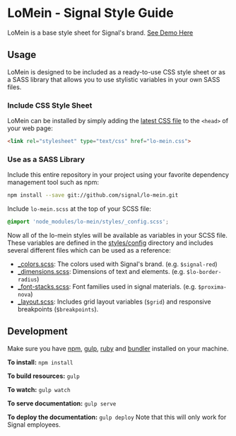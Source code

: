 LoMein - Signal Style Guide
===========================

LoMein is a base style sheet for Signal's brand.  [See Demo Here](http://signal.github.io/lo-mein/)

Usage
-----

LoMein is designed to be included as a ready-to-use CSS style sheet or as a SASS library that allows you to use stylistic variables in your own SASS files.

### Include CSS Style Sheet

LoMein can be installed by simply adding the [latest CSS file](https://github.com/BrightTag/LoMein/releases/latest/) to the `<head>` of your web page:

```html
<link rel="stylesheet" type="text/css" href="lo-mein.css">
```

### Use as a SASS Library

Include this entire repository in your project using your favorite dependency management tool such as npm:

```bash
npm install --save git://github.com/signal/lo-mein.git
```

Include `lo-mein.scss` at the top of your SCSS file:

```scss
@import 'node_modules/lo-mein/styles/_config.scss';
```

Now all of the lo-mein styles will be available as variables in your SCSS file. These variables are defined in the [styles/config](styles/config) directory and includes several different files which can be used as a reference:

- [_colors.scss](styles/config/_colors.scss): The colors used with Signal's brand. (e.g. `$signal-red`)
- [_dimensions.scss](styles/config/_dimensions.scss): Dimensions of text and elements. (e.g. `$lo-border-radius`)
- [_font-stacks.scss](styles/config/_font-stacks.scss): Font families used in signal materials. (e.g. `$proxima-nova`)
- [_layout.scss](styles/config/_layout.scss): Includes grid layout variables (`$grid`) and responsive breakpoints (`$breakpoints`).

Development
-----------

Make sure you have [npm](https://www.npmjs.com/), [gulp](http://gulpjs.com/), [ruby](https://www.ruby-lang.org/) and [bundler](http://bundler.io/) installed on your machine.

**To install:** `npm install`

**To build resources:** `gulp`

**To watch:** `gulp watch`

**To serve documentation:** `gulp serve`

**To deploy the documentation:** `gulp deploy` Note that this will only work for Signal employees.


